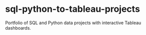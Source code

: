 # sql-python-to-tableau-projects
Portfolio of SQL and Python data projects with interactive Tableau dashboards.
